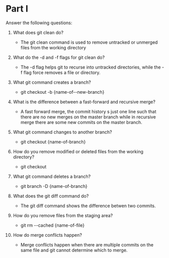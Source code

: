 # Part I

Answer the following questions:
1.	What does git clean do?
    * The git clean command is used to remove untracked or unmerged files from the working directory

2.	What do the -d and -f flags for git clean do?
    * The -d flag helps git to recurse into untracked directories, while the -f flag force removes a file or directory.

3.	What git command creates a branch?
    * git checkout -b {name-of--new-branch}

4.	What is the difference between a fast-forward and recursive merge?
    * A fast forward merge, the commit history s just one line such that there are no new merges on the master branch while in recursive merge there are some new commits on the master branch. 

5.	What git command changes to another branch?
    * git checkout {name-of-branch}

6.	How do you remove modified or deleted files from the working directory?
    * git checkout

7.	What git command deletes a branch?
    * git branch -D {name-of-branch}

8.	What does the git diff command do?
    * The git diff command shows the difference betwen two commits.

9.	How do you remove files from the staging area?
    * git rm --cached {name-of-file}

10.	How do merge conflicts happen?
    * Merge conflicts happen when there are multiple commits on the same file and git cannot determine which to merge.

